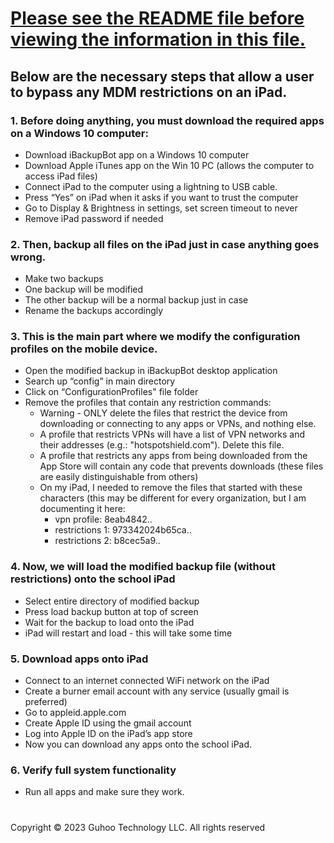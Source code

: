 # [Please see the README file before viewing the information in this file.](README.md)

## Below are the necessary steps that allow a user to bypass any MDM restrictions on an iPad.

### 1. Before doing anything, you must download the required apps on a Windows 10 computer:
  - Download iBackupBot app on a Windows 10 computer
  - Download Apple iTunes app on the Win 10 PC (allows the computer to access iPad files)
  - Connect iPad to the computer using a lightning to USB cable.
  - Press “Yes” on iPad when it asks if you want to trust the computer
  - Go to Display & Brightness in settings, set screen timeout to never 
  - Remove iPad password if needed
### 2. Then, backup all files on the iPad just in case anything goes wrong.
  - Make two backups
  - One backup will be modified
  - The other backup will be a normal backup just in case
  - Rename the backups accordingly
### 3. This is the main part where we modify the configuration profiles on the mobile device. 
  - Open the modified backup in iBackupBot desktop application
  - Search up “config” in main directory
  - Click on “ConfigurationProfiles" file folder
  - Remove the profiles that contain any restriction commands:
    - Warning - ONLY delete the files that restrict the device from downloading or connecting to any apps or VPNs, and nothing else.
    - A profile that restricts VPNs will have a list of VPN networks and their addresses (e.g.: "hotspotshield.com"). Delete this file.
    - A profile that restricts any apps from being downloaded from the App Store will contain any code that prevents downloads (these files are easily distinguishable from others)
    - On my iPad, I needed to remove the files that started with these characters (this may be different for every organization, but I am documenting it here:
      - vpn profile: 8eab4842..
      - restrictions 1: 973342024b65ca..
      - restrictions 2: b8cec5a9..
### 4. Now, we will load the modified backup file (without restrictions) onto the school iPad 
  - Select entire directory of modified backup
  - Press load backup button at top of screen
  - Wait for the backup to load onto the iPad
  - iPad will restart and load - this will take some time
### 5. Download apps onto iPad
  - Connect to an internet connected WiFi network on the iPad
  - Create a burner email account with any service (usually gmail is preferred)
  - Go to appleid.apple.com
  - Create Apple ID using the gmail account
  - Log into Apple ID on the iPad’s app store
  - Now you can download any apps onto the school iPad.
### 6. Verify full system functionality
  - Run all apps and make sure they work.


#  
Copyright © 2023 Guhoo Technology LLC. All rights reserved
